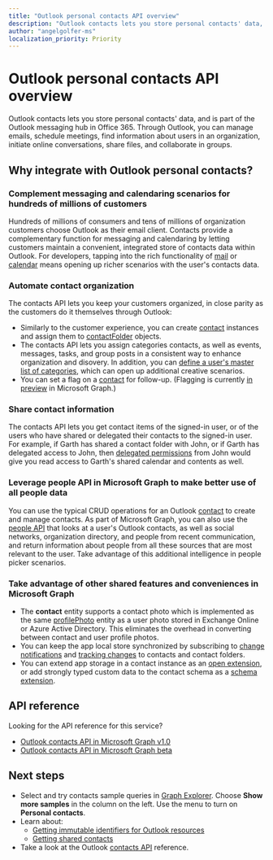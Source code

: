 ```yaml
---
title: "Outlook personal contacts API overview"
description: "Outlook contacts lets you store personal contacts' data, and is part of the Outlook messaging hub in Office 365. Through Outlook, you can manage emails, schedule meetings, find information about users in an organization, initiate online conversations, share files, and collaborate in groups."
author: "angelgolfer-ms"
localization_priority: Priority
---
```


# Outlook personal contacts API overview

Outlook contacts lets you store personal contacts' data, and is part of the Outlook messaging hub in Office 365. Through Outlook, you can manage emails, schedule meetings, find information about users in an organization, initiate online conversations, share files, and collaborate in groups.

## Why integrate with Outlook personal contacts?

### Complement messaging and calendaring scenarios for hundreds of millions of customers

Hundreds of millions of consumers and tens of millions of organization customers choose Outlook as their email client. Contacts provide a complementary function for messaging and calendaring by letting customers maintain a convenient, integrated store of contacts data within Outlook. For developers, tapping into the rich functionality of [mail](outlook-mail-concept-overview.md) or [calendar](outlook-calendar-concept-overview.md) means opening up richer scenarios with the user's contacts data.


### Automate contact organization

The contacts API lets you keep your customers organized, in close parity as the customers do it themselves through Outlook:

- Similarly to the customer experience, you can create [contact](/graph/api/resources/contact?view=graph-rest-1.0) instances and assign them to [contactFolder](/graph/api/resources/contactfolder?view=graph-rest-1.0) objects.
- The contacts API lets you assign categories contacts, as well as events, messages, tasks, and group posts in a consistent way to enhance organization and disovery. In addition, you can [define a user's master list of categories](/graph/api/outlookuser-post-mastercategories?view=graph-rest-1.0), which can open up additional creative scenarios.
- You can set a flag on a [contact](/graph/api/resources/contact?view=graph-rest-1.0) for follow-up. (Flagging is currently [in preview](versioning-and-support.md#beta-version) in Microsoft Graph.)


### Share contact information

The contacts API lets you get contact items of the signed-in user, or of the users who have shared or delegated their contacts to the signed-in user. For example, if Garth has shared a contact folder with John, or if Garth has delegated access to John, then [delegated permissions](permissions-reference.md#delegated-permissions-application-permissions-and-effective-permissions) from John would give you read access to Garth's shared calendar and contents as well.


### Leverage people API in Microsoft Graph to make better use of all people data

You can use the typical CRUD operations for an Outlook [contact](/graph/api/resources/contact?view=graph-rest-1.0) to create and manage contacts. As part of Microsoft Graph, you can also use the [people API](people-example.md) that looks at a user's Outlook contacts, as well as social networks, organization directory, and people from recent communication, and return information about people from all these sources that are most relevant to the user. Take advantage of this additional intelligence in people picker scenarios.


### Take advantage of other shared features and conveniences in Microsoft Graph

- The **contact** entity supports a contact photo which is implemented as the same [profilePhoto](/graph/api/resources/profilephoto?view=graph-rest-1.0) entity as a user photo stored in Exchange Online or Azure Active Directory. This eliminates the overhead in converting between contact and user profile photos.
- You can keep the app local store synchronized by subscribing to [change notifications](/graph/api/resources/webhooks?view=graph-rest-1.0) and [tracking changes](delta-query-overview.md) to contacts and contact folders.
- You can extend app storage in a contact instance as an [open extension](extensibility-overview.md#open-extensions), or add strongly typed custom data to the contact schema as a [schema extension](extensibility-overview.md#schema-extensions).

## API reference
Looking for the API reference for this service?

- [Outlook contacts API in Microsoft Graph v1.0](/graph/api/resources/contact?view=graph-rest-1.0)
- [Outlook contacts API in Microsoft Graph beta](/graph/api/resources/contact?view=graph-rest-beta)

## Next steps

- Select and try contacts sample queries in [Graph Explorer](https://developer.microsoft.com/graph/graph-explorer/?request=me%2Fcontacts&version=v1.0). Choose **Show more samples** in the column on the left. Use the menu to turn on **Personal contacts**.
- Learn about:
  - [Getting immutable identifiers for Outlook resources](outlook-immutable-id.md)
  - [Getting shared contacts](outlook-get-shared-contacts-folders.md)
- Take a look at the Outlook [contacts API](/graph/api/resources/contact?view=graph-rest-1.0) reference.
